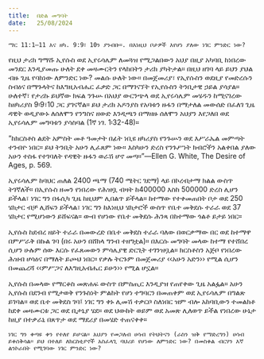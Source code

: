 ```yaml
---
title:  በድል መግባት
date:   25/08/2024
---
```


`ማር 11:1–11 እና ዘካ. 9:9፣ 10ን ያንብቡ።. በእነዚህ ቦታዎች እየሆነ ያለው ነገር ምንድር ነው?`


የዚህ ታሪክ ግማሹ ኢየሱስ ወደ ኢየሩሳሌም ለመጓዝ የሚጋልበውን አህያ በዚያ አካባቢ ከነበረው መንደር እንዲያመጡ ሁለት ደቀ መዛሙርትን የላከበትን ታሪክ ያካትታል። በዚህ ዘገባ ላይ ይህን ያህል ብዙ ጊዜ የባከነው ለምንድር ነው? መልሱ ሁለት ነው። በመጀመሪያ፣ የኢየሱስን ወደዚያ የመድረሱን ስብዕና በማጉላትና ከእግዚአብሔር ፈቃድ ጋር በማገናኘት የኢየሱስን ትንቢታዊ ኃይል ያሳያል። ሁለተኛ፣ የታሪኩ ይህኛው ክፍል ንጉሡ በአህያ ውርንጭላ ወደ ኢየሩሳሌም መሄዱን ከሚናገረው ከዘካሪያስ 9፡9፣10 ጋር ያገናኛል። ይህ ታሪክ አዶንያስ የአባቱን ዙፋን በማታለል መውሰድ በፈለገ ጊዜ ዳዊት ወዲያውኑ ለሰለሞን የንግስና ዘውድ እንዲጫን በማዘዙ ሰለሞን አህያን እየጋለበ ወደ ኢየሩሳሌም መግባቱን ያሳስባል (1ኛ ነገ. 1፡32-48)።

“ከክርስቶስ ልደት አምስት መቶ ዓመታት በፊት ነቢዩ ዘካሪያስ የንጉሡን ወደ እሥራኤል መምጣት ተንብዮ ነበር። ይህ ትንቢት አሁን ሊፈጸም ነው። እስካሁን ድረስ የንጉሥነት ክብሮችን አልቀበል ያለው አሁን ተስፋ የተገባለት የዳዊት ዙፋን ወራሽ ሆኖ መጣ።”—Ellen G. White, The Desire of Ages, p. 569.

ኢየሩሳሌም ከባህር ጠለል 2400 ጫማ (740 ሜትር ገደማ) ላይ በኮረብታማ ክልል ውስጥ ትገኛለች። በኢየሱስ ዘመን የነበረው የሕዝቧ ብዛት ከ400000 እስከ 500000 ድረስ ሊሆን ይችላል፣ ነገር ግን በፋሲካ ጊዜ ከዚህም ሊበልጥ ይችላል። ከተማው የተቀመጠበት ቦታ ወደ 250 ሄክታር ብቻ ሊሸፍን ይችላል፣ ነገር ግን ከእነዚህ ሄክታሮች ውስጥ የቤተ መቅደሱ ተራራ ወደ 37 ሄክታር የሚሆነውን ይሸፍናል። ውብ የሆነው የቤተ መቅደሱ ሕንጻ በከተማው ጎልቶ ይታይ ነበር።

ኢየሱስ ከደብረ ዘይት ተራራ በመውረድ በቤተ መቅደስ ተራራ ባለው በወርቃማው በር ወደ ከተማዋ በምሥራቅ በኩል ገባ (በሩ አሁን በሸክላ ግንብ ተዘግቷል)። በእርሱ መግባት መላው ከተማ የተሸበረ ሲሆን ሁሉም ሰው እርሱ የፈጸመውን ምሳሌያዊ ድርጊት ተገንዝቧል። ክርስቶስን አጅቦ የነበረው ሕዝብ ሆሳዕና በማለት ይጮህ ነበር። የቃሉ ትርጉም በመጀመሪያ ‹‹አሁን አድን›› የሚል ሲሆን በመጨረሻ ‹‹ምሥጋና ለእግዚአብሔር ይሁን›› የሚል ሆኗል።

ኢየሱስ በመላው የማርቆስ መጽሐፍ ውስጥ በምስጢር እንዲያዝ የጠየቀው ጊዜ አልፏል። አሁን ኢየሱስ በደንብ የሚታወቅ የንጉስነት ምልከት የሆነ ተግባርን በመጠቀም ወደ ኢየሩሳሌም በግልጽ ይገባል። ወደ ቤተ መቅደስ ገባ፤ ነገር ግን ቀኑ ሊመሽ ተቃርቦ ስለነበር ዝም ብሎ አከባቢውን ተመልክቶ ከደቀ መዛሙርቱ ጋር ወደ ቢታኒያ ሄደ። ወደ ህውከት ወይም ወደ አመጽ ሊለወጥ ይችል የነበረው ሁኔታ ከዚያ በተቃራኒ በጸጥታ ወደ ማደሪያ በመሄድ ተጠናቀቀ።

`ነገር ግን ቀጣዩ ቀን የተለየ ይሆናል። አህያን የመጋለብ ሀሳብ የትህትናን (ራስን ዝቅ የማድረግን) ሀሳብ ይቀሰቅሳል። ይህ በተለይ ለክርስቲያኖች አስፈላጊ ባህሪይ የሆነው ለምንድር ነው? በመስቀል ብርሃን እኛ ልንኮራበት የሚገባው ነገር ምንድር ነው?`
